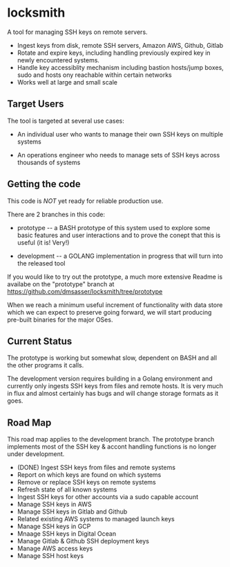 locksmith
=========

A tool for managing SSH keys on remote servers.

* Ingest keys from disk, remote SSH servers, Amazon AWS, Github,
  Gitlab
* Rotate and expire keys, including handling previously expired key in
  newly encountered systems.
* Handle key accessiblity mechanism including bastion hosts/jump
  boxes, sudo and hosts ony reachable within certain networks
* Works well at large and small scale

Target Users
------------

The tool is targeted at several use cases:

* An individual user who wants to manage their own SSH keys on
  multiple systems
  
* An operations engineer who needs to manage sets of SSH keys across
  thousands of systems
  

Getting the code
----------------

This code is *NOT* yet ready for reliable production use.

There are 2 branches in this code:

* prototype -- a BASH prototype of this system used to explore some
  basic features and user interactions and to prove the conept that
  this is useful (it is!  Very!)
  
* development -- a GOLANG implementation in progress that will turn
  into the released tool

If you would like to try out the prototype, a much more extensive
Readme is availabe on the "prototype" branch at
https://github.com/dmsasser/locksmith/tree/prototype

When we reach a minimum useful increment of functionality with data
store which we can expect to preserve going forward, we will start
producing pre-built binaries for the major OSes.


Current Status
--------------

The prototype is working but somewhat slow, dependent on BASH and all
the other programs it calls.

The development version requires building in a Golang environment and
currently only ingests SSH keys from files and remote hosts.  It is
very much in flux and almost certainly has bugs and will change
storage formats as it goes.

Road Map
--------

This road map applies to the development branch.  The prototype branch
implements most of the SSH key & accont handling functions is no
longer under development.

* (DONE) Ingest SSH keys from files and remote systems
* Report on which keys are found on which systems
* Remove or replace SSH keys on remote systems
* Refresh state of all known systems
* Ingest SSH keys for other accounts via a sudo capable account
* Manage SSH keys in AWS
* Manage SSH keys in Gitlab and Github
* Related existing AWS systems to managed launch keys
* Manage SSH keys in GCP
* Mnaage SSH keys in Digital Ocean
* Manage Gitlab & Github SSH deployment keys
* Manage AWS access keys
* Manage SSH host keys

